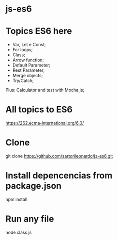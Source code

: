 # js-es6

# Topics ES6 here
- Var, Let e Const;​
- For loops;​
- Class;​
- Arrow function;​
- Default Parameter;​
- Rest Parameter;​
- Merge objects;​
- Try/Catch;​

Plus: Calculator and test with Mocha.js;

# All topics to ES6
https://262.ecma-international.org/6.0/

# Clone
git clone https://github.com/sartorileonardo/js-es6.git

# Install depencencias from package.json
npm install

# Run any file
node class.js
